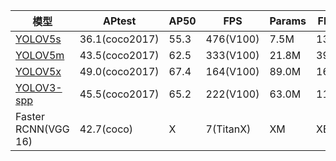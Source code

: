 | 模型 | APtest | AP50 | FPS | Params | FLOPS | Year |
|--|--|--|--|--|--|--|
| [YOLOV5s](https://github.com/ultralytics/yolov5) | 36.1(coco2017) | 55.3 | 476(V100) | 7.5M | 13.2B | 2020 |
| [YOLOV5m](https://github.com/ultralytics/yolov5) | 43.5(coco2017) | 62.5| 333(V100) | 21.8M | 39.4B | 2020 |
| [YOLOV5x](https://github.com/ultralytics/yolov5) | 49.0(coco2017) | 67.4| 164(V100) | 89.0M | 166.4B | 2020 |
| [YOLOV3-spp](https://github.com/ultralytics/yolov3) | 45.5(coco2017) | 65.2| 222(V100) | 63.0M | 118.0B | 2018 |
| Faster RCNN(VGG 16) | 42.7(coco) | X | 7(TitanX) | XM | XB | 2015 |
